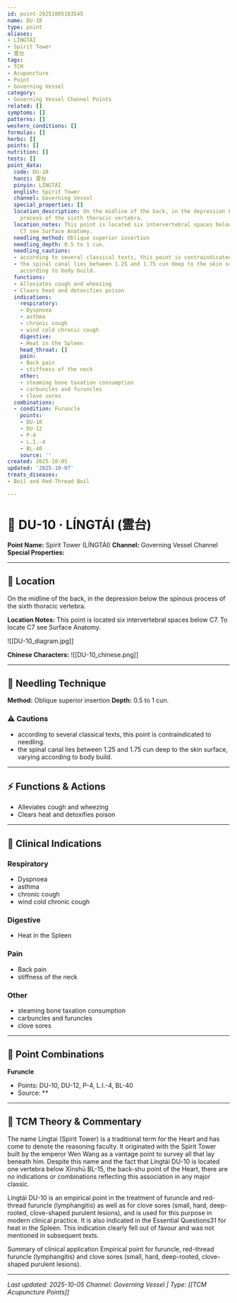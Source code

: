 ```yaml
---
id: point-20251005183545
name: DU-10
type: point
aliases:
- LÍNGTÁI
- Spirit Tower
- 霊台
tags:
- TCM
- Acupuncture
- Point
- Governing Vessel
category:
- Governing Vessel Channel Points
related: []
symptoms: []
patterns: []
western_conditions: []
formulas: []
herbs: []
points: []
nutrition: []
tests: []
point_data:
  code: DU-10
  hanzi: 霊台
  pinyin: LÍNGTÁI
  english: Spirit Tower
  channel: Governing Vessel
  special_properties: []
  location_description: On the midline of the back, in the depression below the spinous
    process of the sixth thoracic vertebra.
  location_notes: This point is located six intervertebral spaces below C7. To locate
    C7 see Surface Anatomy.
  needling_method: Oblique superior insertion
  needling_depth: 0.5 to 1 cun.
  needling_cautions:
  - according to several classical texts, this point is contraindicated to needling.
  - the spinal canal lies between 1.25 and 1.75 cun deep to the skin surface, varying
    according to body build.
  functions:
  - Alleviates cough and wheezing
  - Clears heat and detoxifies poison
  indications:
    respiratory:
    - Dyspnoea
    - asthma
    - chronic cough
    - wind cold chronic cough
    digestive:
    - Heat in the Spleen
    head_throat: []
    pain:
    - Back pain
    - stiffness of the neck
    other:
    - steaming bone taxation consumption
    - carbuncles and furuncles
    - clove sores
  combinations:
  - condition: Furuncle
    points:
    - DU-10
    - DU-12
    - P-4
    - L.I.-4
    - BL-40
    source: ''
created: 2025-10-05
updated: '2025-10-07'
treats_diseases:
- Boil and Red-Thread Boil

---
```


# 📍 DU-10 · LÍNGTÁI (霊台)

**Point Name:** Spirit Tower (LÍNGTÁI)
**Channel:** Governing Vessel Channel
**Special Properties:** 

---

## 📍 Location

On the midline of the back, in the depression below the spinous process of the sixth thoracic vertebra.

**Location Notes:**
This point is located six intervertebral spaces below C7. To locate C7 see Surface Anatomy.

![[DU-10_diagram.jpg]]

**Chinese Characters:** ![[DU-10_chinese.png]]

---

## 🔧 Needling Technique

**Method:** Oblique superior insertion
**Depth:** 0.5 to 1 cun.

### ⚠️ Cautions
- according to several classical texts, this point is contraindicated to needling.
- the spinal canal lies between 1.25 and 1.75 cun deep to the skin surface, varying according to body build.

---

## ⚡ Functions & Actions
- Alleviates cough and wheezing
- Clears heat and detoxifies poison

---

## 🎯 Clinical Indications

### Respiratory
- Dyspnoea
- asthma
- chronic cough
- wind cold chronic cough

### Digestive
- Heat in the Spleen

### Pain
- Back pain
- stiffness of the neck

### Other
- steaming bone taxation consumption
- carbuncles and furuncles
- clove sores

---

## 🔗 Point Combinations

**Furuncle**
- Points: DU-10, DU-12, P-4, L.I.-4, BL-40
- Source: **

---

## 🧬 TCM Theory & Commentary

The name Lingtai (Spirit Tower) is a traditional term for the Heart and has come to denote the reasoning faculty. It originated with the Spirit Tower built by the emperor Wen Wang as a vantage point to survey all that lay beneath him. Despite this name and the fact that Língtái DU-10 is located one vertebra below Xīnshū BL-15, the back-shu point of the Heart, there are no indications or combinations reflecting this association in any major classic.

Língtái DU-10 is an empirical point in the treatment of furuncle and red-thread furuncle (lymphangitis) as well as for clove sores (small, hard, deep-rooted, clove-shaped purulent lesions), and is used for this purpose in modern clinical practice. It is also indicated in the Essential Questions31 for heat in the Spleen. This indication clearly fell out of favour and was not mentioned in subsequent texts.

Summary of clinical application
Empirical point for furuncle, red-thread furuncle (lymphangitis) and clove sores (small, hard, deep-rooted, clove-shaped purulent lesions).

---

*Last updated: 2025-10-05*
*Channel: Governing Vessel | Type: [[TCM Acupuncture Points]]*
